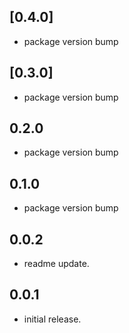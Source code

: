 ## [0.4.0]
* package version bump

## [0.3.0]
* package version bump

## 0.2.0
* package version bump

## 0.1.0
* package version bump

## 0.0.2
* readme update.

## 0.0.1
* initial release.
